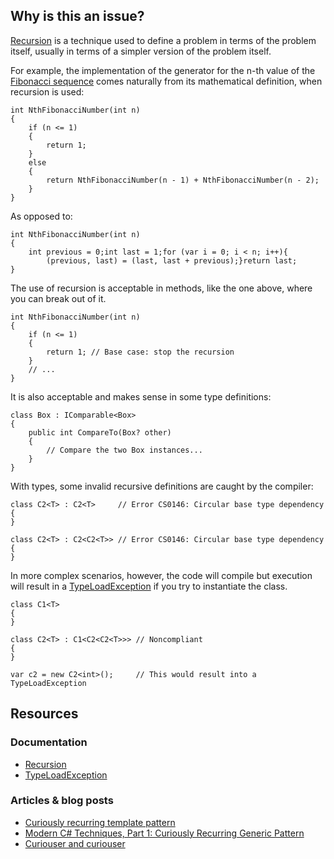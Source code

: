 ## Why is this an issue?
 
[Recursion](https://en.wikipedia.org/wiki/Recursion) is a technique used to define a problem in terms of the problem itself, usually in terms of a simpler version of the problem itself.
 
For example, the implementation of the generator for the n-th value of the [Fibonacci
sequence](https://en.wikipedia.org/wiki/Fibonacci_sequence) comes naturally from its mathematical definition, when recursion is used:

    int NthFibonacciNumber(int n)
    {
        if (n <= 1)
        {
            return 1;
        }
        else
        {
            return NthFibonacciNumber(n - 1) + NthFibonacciNumber(n - 2);
        }
    }

As opposed to:

    int NthFibonacciNumber(int n)
    {
        int previous = 0;int last = 1;for (var i = 0; i < n; i++){
            (previous, last) = (last, last + previous);}return last;
    }

The use of recursion is acceptable in methods, like the one above, where you can break out of it.

    int NthFibonacciNumber(int n)
    {
        if (n <= 1)
        {
            return 1; // Base case: stop the recursion
        }
        // ...
    }

It is also acceptable and makes sense in some type definitions:

    class Box : IComparable<Box>
    {
        public int CompareTo(Box? other)
        {
            // Compare the two Box instances...
        }
    }

With types, some invalid recursive definitions are caught by the compiler:

    class C2<T> : C2<T>     // Error CS0146: Circular base type dependency
    {
    }
    
    class C2<T> : C2<C2<T>> // Error CS0146: Circular base type dependency
    {
    }

In more complex scenarios, however, the code will compile but execution will result in a [TypeLoadException](https://learn.microsoft.com/en-us/dotnet/api/system.typeloadexception) if you try to instantiate the class.

    class C1<T>
    {
    }
    
    class C2<T> : C1<C2<C2<T>>> // Noncompliant
    {
    }
    
    var c2 = new C2<int>();     // This would result into a TypeLoadException

## Resources
 
### Documentation
 
- [Recursion](https://en.wikipedia.org/wiki/Recursion_%28computer_science%29)
- [TypeLoadException](https://learn.microsoft.com/en-us/dotnet/api/system.typeloadexception)

### Articles & blog posts

- [Curiously recurring template pattern](https://en.wikipedia.org/wiki/Curiously_recurring_template_pattern)
- [Modern C# Techniques, Part
  1: Curiously Recurring Generic Pattern](https://blog.stephencleary.com/2022/09/modern-csharp-techniques-1-curiously-recurring-generic-pattern.html)
- [Curiouser and curiouser](https://ericlippert.com/2011/02/02/curiouser-and-curiouser/)